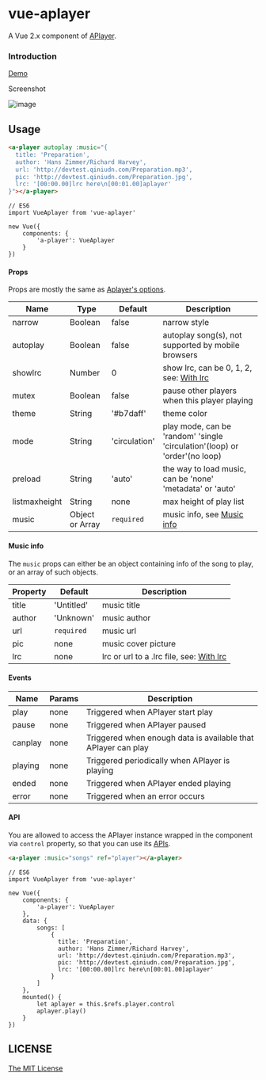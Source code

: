 # vue-aplayer
A Vue 2.x component of [APlayer](https://github.com/DIYgod/APlayer).

### Introduction

[Demo](https://sevenoutman.github.io/vue-aplayer/demo)

Screenshot

![image](https://i.imgur.com/JDrJXCr.png)

## Usage

```HTML
<a-player autoplay :music="{
  title: 'Preparation',
  author: 'Hans Zimmer/Richard Harvey',
  url: 'http://devtest.qiniudn.com/Preparation.mp3',
  pic: 'http://devtest.qiniudn.com/Preparation.jpg',
  lrc: '[00:00.00]lrc here\n[00:01.00]aplayer'
}"></a-player>
```

```JS
// ES6
import VueAplayer from 'vue-aplayer'

new Vue({
    components: {
        'a-player': VueAplayer
    }
})
```

#### Props

Props are mostly the same as [Aplayer's options](https://github.com/DIYgod/APlayer#options).

| Name | Type | Default | Description |
| ---- | ---- | ------- | ----------- |
| narrow | Boolean | false | narrow style |
| autoplay | Boolean | false | autoplay song(s), not supported by mobile browsers |
| showlrc | Number | 0 | show lrc, can be 0, 1, 2, see: [With lrc](https://github.com/DIYgod/APlayer#with-lrc) |
| mutex | Boolean | false | pause other players when this player playing |
| theme | String | '#b7daff' | theme color |
| mode | String | 'circulation' | play mode, can be 'random' 'single 'circulation'(loop) or 'order'(no loop) |
| preload | String | 'auto' | the way to load music, can be 'none' 'metadata' or 'auto' |
| listmaxheight | String | none | max height of play list |
| music| Object or Array | `required` | music info, see [Music info]() |

#### Music info

The `music` props can either be an object containing info of the song to play, or an array of such objects.

| Property | Default | Description |
| -------- | ------- | ----------- |
| title | 'Untitled' | music title |
| author | 'Unknown' | music author |
| url | `required` | music url |
| pic | none | music cover picture |
| lrc | none | lrc or url to a .lrc file, see: [With lrc](https://github.com/DIYgod/APlayer#with-lrc) |

#### Events

| Name | Params | Description |
| ---- | ------ | ----------- |
| play | none | Triggered when APlayer start play |
| pause | none | Triggered when APlayer paused |
| canplay | none | Triggered when enough data is available that APlayer can play |
| playing | none | Triggered periodically when APlayer is playing |
| ended | none | Triggered when APlayer ended playing |
| error | none | Triggered when an error occurs |

#### API

You are allowed to access the APlayer instance wrapped in the component via `control` property, so that you can use its [APIs](https://github.com/DIYgod/APlayer#api).

```HTML
<a-player :music="songs" ref="player"></a-player>
```

```JS
// ES6
import VueAplayer from 'vue-aplayer'

new Vue({
    components: {
        'a-player': VueAplayer
    },
    data: {
        songs: [
            {
              title: 'Preparation',
              author: 'Hans Zimmer/Richard Harvey',
              url: 'http://devtest.qiniudn.com/Preparation.mp3',
              pic: 'http://devtest.qiniudn.com/Preparation.jpg',
              lrc: '[00:00.00]lrc here\n[00:01.00]aplayer'
            }
        ]
    },
    mounted() {
        let aplayer = this.$refs.player.control
        aplayer.play()
    }
})
```

## LICENSE

[The MIT License](https://github.com/SevenOutman/vue-aplayer/blob/master/LICENSE)